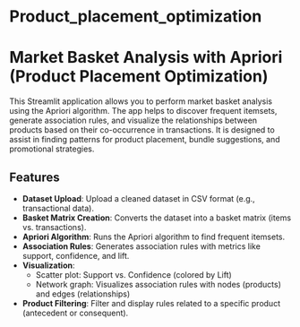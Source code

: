 # Product_placement_optimization

# Market Basket Analysis with Apriori (Product Placement Optimization)

This Streamlit application allows you to perform market basket analysis using the Apriori algorithm. The app helps to discover frequent itemsets, generate association rules, and visualize the relationships between products based on their co-occurrence in transactions. It is designed to assist in finding patterns for product placement, bundle suggestions, and promotional strategies.

## Features

- **Dataset Upload**: Upload a cleaned dataset in CSV format (e.g., transactional data).
- **Basket Matrix Creation**: Converts the dataset into a basket matrix (items vs. transactions).
- **Apriori Algorithm**: Runs the Apriori algorithm to find frequent itemsets.
- **Association Rules**: Generates association rules with metrics like support, confidence, and lift.
- **Visualization**:
  - Scatter plot: Support vs. Confidence (colored by Lift)
  - Network graph: Visualizes association rules with nodes (products) and edges (relationships)
- **Product Filtering**: Filter and display rules related to a specific product (antecedent or consequent).

